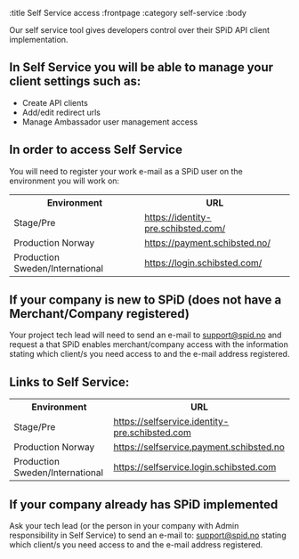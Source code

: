 :title Self Service access
:frontpage
:category self-service
:body

Our self service tool gives developers control over their SPiD API client implementation.

## In Self Service you will be able to manage your client settings such as:
- Create API clients
- Add/edit redirect urls
- Manage Ambassador user management access

## In order to access Self Service

You will need to register your work e-mail as a SPiD user on the environment you will work on:
<table class="sectioned mbl" width="100%">
  <tr>
    <th>Environment</th>
    <th>URL</th>
  </tr>
  <tr>
    <td>Stage/Pre</td>
    <td><a href="https://identity-pre.schibsted.com/">https://identity-pre.schibsted.com/</a></td>
  </tr>
  <tr>
    <td>Production Norway</td>
    <td><a href="https://payment.schibsted.no/">https://payment.schibsted.no/</a></td>
  </tr>
  <tr>
    <td>Production Sweden/International</td>
    <td><a href="https://login.schibsted.com/">https://login.schibsted.com/</a></td>
  </tr>
</table>

## If your company is new to SPiD (does not have a Merchant/Company registered)
Your project tech lead will need to send an e-mail to support@spid.no and request a that SPiD enables
merchant/company access with the information stating which client/s you need access to and the e-mail address registered.

## Links to Self Service:

<table class="sectioned mbl" width="100%">
  <tr>
    <th>Environment</th>
    <th>URL</th>
  </tr>
  <tr>
    <td>Stage/Pre</td>
    <td><a href="https://selfservice.identity-pre.schibsted.com">https://selfservice.identity-pre.schibsted.com</a></td>
  </tr>
  <tr>
    <td>Production Norway</td>
    <td><a href="https://selfservice.payment.schibsted.no">https://selfservice.payment.schibsted.no</a></td>
  </tr>
  <tr>
    <td>Production Sweden/International</td>
    <td><a href="https://selfservice.login.schibsted.com">https://selfservice.login.schibsted.com</a></td>
  </tr>
</table>

## If your company already has SPiD implemented
Ask your tech lead (or the person in your company with Admin responsibility in Self Service) to send an
e-mail to: support@spid.no stating which client/s you need access to and the e-mail address registered.

